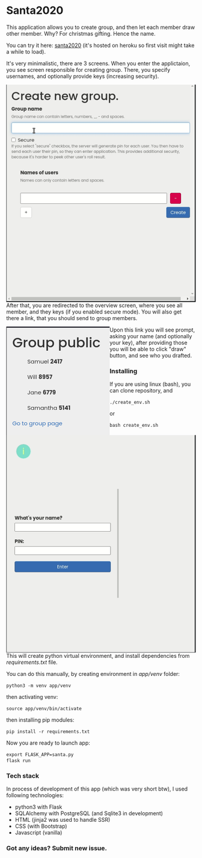 # Santa2020

This application allows you to create group, and then let each member draw other member. Why? For christmas 
gifting. Hence the name.

You can try it here: [santa2020](https://santa2020.herokuapp.com/) (it's hosted on heroku so first visit might take a while to load).

It's very minimalistic, there are 3 screens. 
When you enter the applictaion, you see screen responsible for creating group. 
There, you specify usernames, and optionally provide keys (increasing security).

<img align="left" src="gifs/create.gif">



After that, you are redirected to the overview screen, where you see all member,
and they keys (if you enabled secure mode). You will also get there a link, that you
should send to group members. 

<img align="left" src="gifs/overview.png">

Upon this link you will see prompt, asking your name 
(and optionally your key), after providing those you will be able to click "draw" button,
and see who you drafted.

<img align="left" src="gifs/draw.gif">

### Installing 
If you are using linux (bash), you can clone repository, and
```
./create_env.sh
```
or 
```
bash create_env.sh
```
This will create python virtual environment, and install dependencies from *requirements.txt* file.

You can do this manually, by creating environment in *app/venv* folder:
```
python3 -m venv app/venv
```
then activating venv:
```
source app/venv/bin/activate
```
then installing pip modules:
```
pip install -r requirements.txt
```
Now you are ready to launch app:
```
export FLASK_APP=santa.py
flask run
```

### Tech stack
In process of development of this app (which was very short btw), I used following technologies:
- python3 with Flask
- SQLAlchemy with PostgreSQL (and Sqlite3 in development)
- HTML (jinja2 was used to handle SSR)
- CSS (with Bootstrap)
- Javascript (vanilla)

### Got any ideas? Submit new issue.
